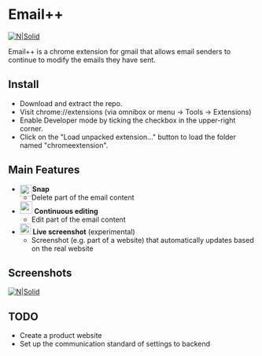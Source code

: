 # Email++

[![N|Solid](http://i.imgur.com/CfsPA1W.png)](https://nodesource.com/products/nsolid)

Email++ is a chrome extension for gmail that allows email senders to continue to modify the emails they have sent.

## Install
* Download and extract the repo.
* Visit chrome://extensions (via omnibox or menu -> Tools -> Extensions)
* Enable Developer mode by ticking the checkbox in the upper-right corner.
* Click on the "Load unpacked extension..." button to load the folder named "chromeextension".


## Main Features
* <img src="http://i.imgur.com/wjGFpWL.jpg" width="24" style="position: absolute;"> <b style="
    margin-left: 25px;">Snap</b>
	* Delete part of the email content
* <img src="http://i.imgur.com/pCfJ3Ct.jpg" width="25"> <b>Continuous editing</b>
	* Edit part of the email content
* <img src="http://i.imgur.com/TucopRs.jpg" width="22"> <b>Live screenshot</b> (experimental)
	* Screenshot (e.g. part of a website) that automatically updates based on the real website


## Screenshots
[![N|Solid](http://i.imgur.com/ehSOFpS.png)](https://nodesource.com/products/nsolid)

## TODO
* Create a product website
* Set up the communication standard of settings to backend
